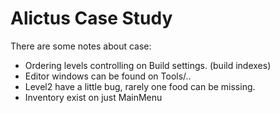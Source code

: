 # Alictus Case Study

There are some notes about case:
- Ordering levels controlling on Build settings. (build indexes)
- Editor windows can be found on Tools/..
- Level2 have a little bug, rarely one food can be missing.
- Inventory exist on just MainMenu